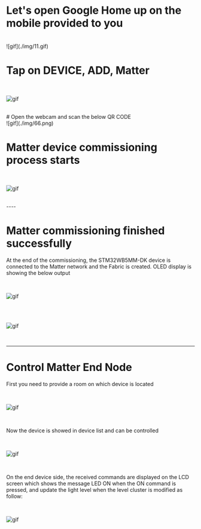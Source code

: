 # Let's open Google Home up on the mobile provided to you

<br>
![gif](./img/11.gif)
<br>


# Tap on DEVICE, ADD, Matter
<br>

![gif](./img/12.gif)

<br>
# Open the webcam and scan the below QR CODE

<br>
![gif](./img/66.png)
<br>

# Matter device commissioning process starts

<br>

![gif](./img/13.gif)

<br>
----

# Matter commissioning finished successfully

At the end of the commissioning, the STM32WB5MM-DK device is connected to the Matter network and the Fabric is created.
OLED display is showing the below output


<br>

![gif](./img/68.png)

<br>


<br>

![gif](./img/67.png)

<br>

----



# Control Matter End Node

First you need to provide a room on which device is located

<br>

![gif](./img/444.gif)

<br>


Now the device is showed in device list and can be controlled


<br>

![gif](./img/555.gif)

<br>

On the end device side, the received commands are displayed on the LCD screen which shows the message LED ON when the ON command is pressed, and update the light level when the level cluster is modified as follow:


<br>

![gif](./img/69.png)

<br>
